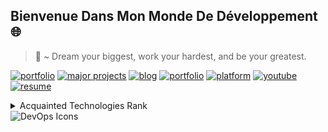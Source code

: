 ## Bienvenue Dans Mon Monde De Développement :globe_with_meridians:

> 📜 ~ Dream your biggest, work your hardest, and be your greatest.

[![portfolio](https://img.shields.io/badge/portfolio-555555?style=for-the-badge&logo=rocket&logoColor=white)]()
[![major projects](https://img.shields.io/badge/major_projects-555555?style=for-the-badge&logo=adobe-creative-cloud&logoColor=white)]()
[![blog](https://img.shields.io/badge/blog-555555?style=for-the-badge&logo=blogger&logoColor=white)]()
[![portfolio](https://img.shields.io/badge/blog-555555?style=for-the-badge&logo=apple&logoColor=white)]()
[![platform](https://img.shields.io/badge/learning_platform-555555?style=for-the-badge&logo=lightning&logoColor=white)]()
[![youtube](https://img.shields.io/badge/youtube-555555?style=for-the-badge&logo=youtube&logoColor=white)]()
[![resume](https://img.shields.io/badge/resume-111111?style=for-the-badge&logo=read.cv&logoColor=white)]()





<details>
<summary>Acquainted Technologies Rank</summary>

| Rank | Language |
|-----:|---------------|
|     1| JavaScript |
|     2| CSS |
|     3| HTML |
|     4| React |
|     5| NodeJS|
|     6| Linux |
|     7| GIT |
|     8| Webpack |
|     9| VS Code|
|     10| ESLint |
|     11| Prettier |
|     12| Babel |
|     13| Vite |
|     14| Vercel |

</details>

<picture>
 <source media="(prefers-color-scheme: dark)" srcset="https://image.shutterstock.com/z/stock-vector-vector-devops-icons-editable-stroke-software-1855780402.jpg">
 <source media="(prefers-color-scheme: light)" srcset="https://image.shutterstock.com/z/stock-vector-vector-devops-icons-editable-stroke-software-1855780402.jpg">
 <img alt="DevOps Icons" src="https://image.shutterstock.com/z/stock-vector-vector-devops-icons-editable-stroke-software-1855780402.jpg">
</picture>






